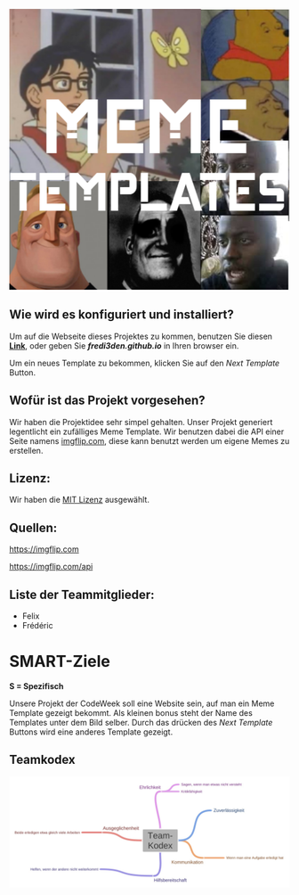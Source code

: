 <p align="center">
    <img src=pictures/logo.png>
</p>

## Wie wird es konfiguriert und installiert?
Um auf die Webseite dieses Projektes zu kommen, benutzen Sie diesen [**Link**](https://fredi3den.github.io), oder geben Sie ***fredi3den.github.io*** in Ihren browser ein.

Um ein neues Template zu bekommen, klicken Sie auf den *Next Template* Button.

## Wofür ist das Projekt vorgesehen?
Wir haben die Projektidee sehr simpel gehalten.
Unser Projekt generiert legentlicht ein zufälliges Meme Template.
Wir benutzen dabei die API einer Seite namens [imgflip.com](imgflip.com), diese kann benutzt werden um eigene Memes zu erstellen.

## Lizenz:
Wir haben die [MIT Lizenz](https://github.com/fredi3den/fredi3den.github.io/blob/main/LICENSE) ausgewählt.

## Quellen:
 https://imgflip.com 
 
 https://imgflip.com/api 

## Liste der Teammitglieder:
 * Felix
 * Frédéric

# SMART-Ziele
**S = Spezifisch** 

Unsere Projekt der CodeWeek soll eine Website sein, auf man ein Meme Template gezeigt bekommt. Als kleinen bonus steht der Name des Templates unter dem Bild selber. Durch das drücken des *Next Template* Buttons wird eine anderes Template gezeigt.



## Teamkodex
<p align="center">
    <img src=pictures/Team-Kodex.jpg>
</p>
